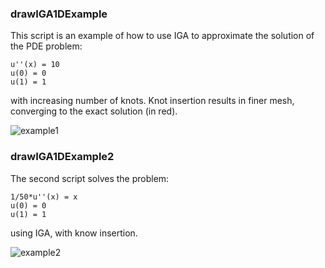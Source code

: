 ### drawIGA1DExample

This script is an example of how to use IGA to approximate the solution of the PDE problem:

    u''(x) = 10
    u(0) = 0
    u(1) = 1

with increasing number of knots. Knot insertion results in finer mesh, converging to the exact solution (in red).

![example1](iga_knot_insertion_1.svg.png)

### drawIGA1DExample2

The second script solves the problem:

    1/50*u''(x) = x
    u(0) = 0
    u(1) = 1

using IGA, with know insertion.

![example2](iga_knot_insertion_2.svg.png)